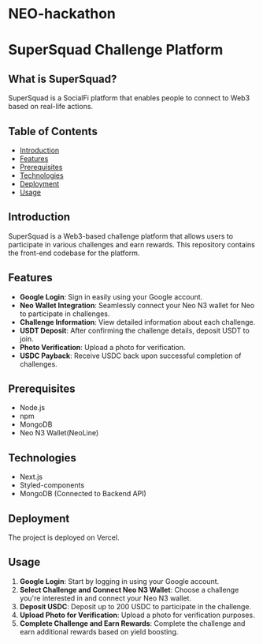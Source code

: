 # NEO-hackathon
# SuperSquad Challenge Platform

## What is SuperSquad?

SuperSquad is a SocialFi platform that enables people to connect to Web3 based on real-life actions.

## Table of Contents

- [Introduction](#introduction)
- [Features](#features)
- [Prerequisites](#prerequisites)
- [Technologies](#technologies)
- [Deployment](#deployment)
- [Usage](#usage)

## Introduction

SuperSquad is a Web3-based challenge platform that allows users to participate in various challenges and earn rewards. This repository contains the front-end codebase for the platform.

## Features

- **Google Login**: Sign in easily using your Google account.
- **Neo Wallet Integration**: Seamlessly connect your Neo N3 wallet for Neo to participate in challenges.
- **Challenge Information**: View detailed information about each challenge.
- **USDT Deposit**: After confirming the challenge details, deposit USDT to join.
- **Photo Verification**: Upload a photo for verification.
- **USDC Payback**: Receive USDC back upon successful completion of challenges.

## Prerequisites

- Node.js
- npm
- MongoDB
- Neo N3 Wallet(NeoLine)

## Technologies

- Next.js
- Styled-components
- MongoDB (Connected to Backend API)

## Deployment

The project is deployed on Vercel.

## Usage

1. **Google Login**: Start by logging in using your Google account.
2. **Select Challenge and Connect Neo N3 Wallet**: Choose a challenge you're interested in and connect your Neo N3 wallet.
3. **Deposit USDC**: Deposit up to 200 USDC to participate in the challenge.
4. **Upload Photo for Verification**: Upload a photo for verification purposes.
5. **Complete Challenge and Earn Rewards**: Complete the challenge and earn additional rewards based on yield boosting.


